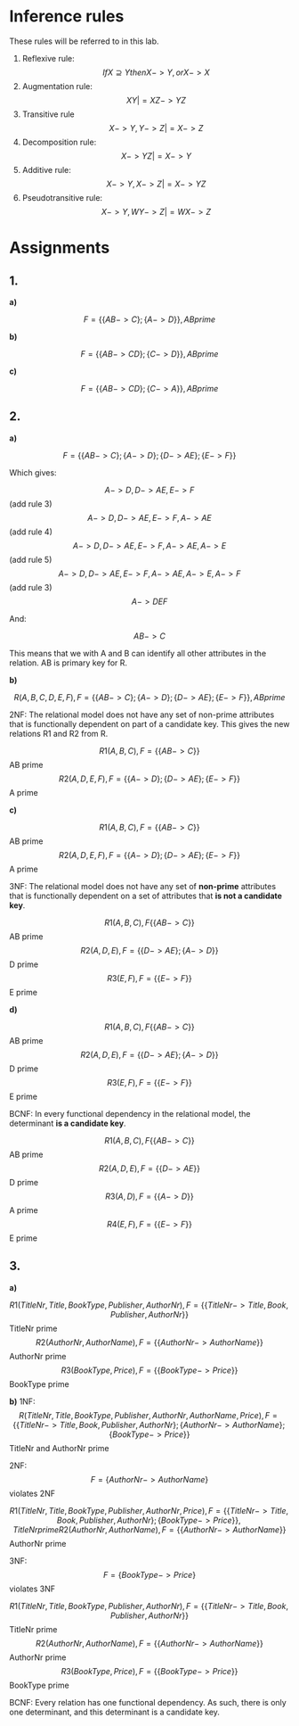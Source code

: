 # Inference rules

These rules will be referred to in this lab.

1. Reflexive rule:
$$ If X \supseteq Y then X -> Y, or X -> X $$
2. Augmentation rule:
$$ XY |= XZ -> YZ $$
3. Transitive rule $$ X ->  Y, Y -> Z |= X -> Z $$
4. Decomposition rule:
$$ X -> YZ |= X -> Y $$
5. Additive rule:
$$ X -> Y, X -> Z |= X -> YZ $$
6. Pseudotransitive rule:
$$ X -> Y, WY -> Z |= WX -> Z $$

# Assignments

## 1.

**a)**

$$ F=\{\{AB->C\}; \{A->D\}\}, AB prime $$

**b)**

$$ F=\{\{AB->CD\}; \{C->D\}\}, AB prime $$

**c)**

$$ F=\{\{AB->CD\}; \{C->A\}\}, AB prime $$

## 2.

**a)**

$$ F=\{\{AB->C\}; \{A->D\}; \{D->AE\}; \{E->F\}\} $$

Which gives:

$$ A->D, D->AE, E->F $$ (add rule 3)
$$ A->D, D->AE, E->F, A->AE $$ (add rule 4)
$$ A->D, D->AE, E->F, A->AE, A->E $$ (add rule 5)
$$ A->D, D->AE, E->F, A->AE, A->E, A->F $$ (add rule 3)
$$ A->DEF $$

And:

$$ AB->C $$

This means that we with A and B can identify all other attributes in the relation. AB is primary key for R.

**b)**

$$ R(A, B, C, D, E, F), F=\{\{AB->C\}; \{A->D\}; \{D->AE\}; \{E->F\}\}, AB prime $$

2NF: The relational model does not have any set of non-prime attributes that is functionally dependent on part of a candidate key. This gives the new relations R1 and R2 from R.

$$ R1(A, B, C), F=\{\{AB->C\}\} $$ AB prime
$$ R2(A, D, E, F), F=\{\{A->D\}; \{D->AE\}; \{E->F\}\} $$ A prime

**c)**

$$ R1(A, B, C), F=\{\{AB->C\}\} $$ AB prime
$$ R2(A, D, E, F), F=\{\{A->D\}; \{D->AE\}; \{E->F\}\} $$ A prime

3NF: The relational model does not have any set of **non-prime** attributes that is functionally dependent on a set of attributes that **is not a candidate key**.

$$ R1(A, B, C), F\{\{AB->C\}\} $$ AB prime
$$ R2(A, D, E), F=\{\{D->AE\}; \{A->D\}\} $$ D prime
$$ R3(E, F), F=\{\{E->F\}\} $$ E prime

**d)**

$$ R1(A, B, C), F\{\{AB->C\}\} $$ AB prime
$$ R2(A, D, E), F=\{\{D->AE\}; \{A->D\}\} $$ D prime
$$ R3(E, F), F=\{\{E->F\}\} $$ E prime

BCNF: In every functional dependency in the relational model, the determinant **is a candidate key**.

$$ R1(A, B, C), F\{\{AB->C\}\} $$ AB prime
$$ R2(A, D, E), F=\{\{D->AE\}\} $$ D prime
$$R3(A, D), F=\{\{A->D\}\} $$ A prime
$$ R4(E, F), F=\{\{E->F\}\} $$ E prime

## 3.

**a)**

$$ R1(TitleNr, Title, BookType, Publisher, AuthorNr), F=\{\{TitleNr->Title, Book, Publisher, AuthorNr\}\} $$ TitleNr prime
$$ R2(AuthorNr, AuthorName), F=\{\{AuthorNr->AuthorName\}\} $$ AuthorNr prime
$$ R3(BookType, Price), F=\{\{BookType->Price\}\} $$ BookType prime

**b)**
1NF:
$$ R(TitleNr, Title, BookType, Publisher, AuthorNr, AuthorName, Price), F=\{
\{TitleNr->Title, Book, Publisher, AuthorNr\};
\{AuthorNr->AuthorName\};
\{BookType->Price\}\} $$
TitleNr and AuthorNr prime

2NF:
$$ F=\{AuthorNr->AuthorName\} $$ violates 2NF

$$ R1(TitleNr, Title, BookType, Publisher, AuthorNr, Price), F=\{\{TitleNr->Title, Book, Publisher, AuthorNr\}; \{BookType->Price\}\}, TitleNr prime
R2(AuthorNr, AuthorName), F=\{\{AuthorNr->AuthorName\}\} $$ AuthorNr prime

3NF:
$$F=\{BookType->Price\} $$ violates 3NF

$$ R1(TitleNr, Title, BookType, Publisher, AuthorNr), F=\{\{TitleNr->Title, Book, Publisher, AuthorNr\}\} $$ TitleNr prime
$$ R2(AuthorNr, AuthorName), F=\{\{AuthorNr->AuthorName\}\} $$ AuthorNr prime
$$ R3(BookType, Price), F=\{\{BookType->Price\}\} $$ BookType prime

BCNF:
Every relation has one functional dependency. As such, there is only one determinant, and this determinant is a candidate key.

